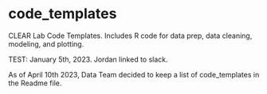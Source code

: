 # code_templates
CLEAR Lab Code Templates. Includes R code for data prep, data cleaning, modeling, and plotting.

TEST: January 5th, 2023. Jordan linked to slack.

As of April 10th 2023, Data Team decided to keep a list of code_templates in the Readme file.
